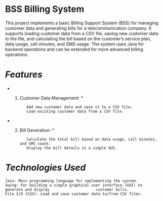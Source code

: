 # **BSS Billing System**

This project implements a basic Billing Support System (BSS) for managing customer data and generating bills for a telecommunication company. It supports loading customer data from a CSV file, saving new customer data to the file, and calculating the bill based on the customer’s service plan, data usage, call minutes, and SMS usage. The system uses Java for backend operations and can be extended for more advanced billing operations.

# *Features*

* 1. Customer Data Management: *

            Add new customer data and save it to a CSV file.
            Load existing customer data from a CSV file.

* 2. Bill Generation: *

            Calculate the total bill based on data usage, call minutes, and SMS count.
            Display the bill details in a simple GUI.


# *Technologies Used*

    Java: Main programming language for implementing the system.
    Swing: For building a simple graphical user interface (GUI) to generate and display                     customer bills.
    File I/O (CSV): Load and save customer data to/from CSV files.
